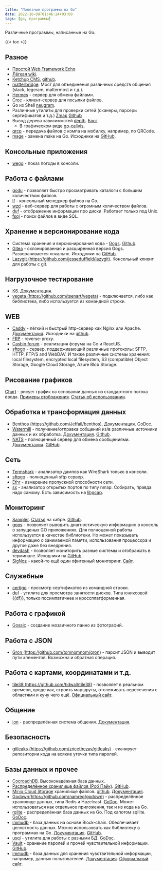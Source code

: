 ```yaml
---
title: "Полезные программы на Go"
date: 2022-10-09T01:46:24+03:00
tags: [go, программы]
---
```


Различные программы, написанные на Go.

{{< toc >}}

## Разное

* [Простой Web Framework Echo](https://echo.labstack.com)
* [Лёгкая wiki](https://github.com/peterhellberg/wiki).
* [Ketchup CMS](https://ketchuphq.com), [github](https://github.com/ketchuphq/ketchup).
* [matterbridge](https://github.com/42wim/matterbridge). Мост для объединения различных средств общения (slack, tegeram, mattermost и т.д.).
* [Hermes](https://github.com/George3d6/Hermes) - сервер для обмена файлами.
* [Croc](https://github.com/schollz/croc) - клиент-сервер для посылки файлов.
* Go из Shell [neugram](https://neugram.io/).
* Различные утилиты для проверки сетей (сканеры, парсеры сертификатов и т.д.) [Zmap](https://zmap.io/) [Github](https://github.com/zmap)
* Вывод дерева зависимостей [depth](https://github.com/KyleBanks/depth). [Блог](https://kylewbanks.com/blog/visualize-golang-dependency-trees-with-depth).
  * В графическом виде [go-callvis](https://github.com/TrueFurby/go-callvis).
* [qrcp](https://github.com/claudiodangelis/qrcp) - передача файлов с компа на мобилку, например, по QRCode.
* [mage](https://magefile.org) - замена make на Go. Исходники на [GitHub](https://github.com/magefile/mage).

## Консольные приложения

* [wego](https://github.com/schachmat/wego) - показ погоды в консоли.

## Работа с файлами

* [godu](https://github.com/viktomas/godu) - позволяет быстро просматривать каталоги с большим количеством файлов.
* [lf](https://github.com/gokcehan/lf) - консольный менеджер файлов на Go.
* [wzd](https://github.com/eltaline/wzd) - веб-сервер для работы с огромным количеством файлов.
* [duf](https://github.com/muesli/duf) - отображение информации про диски. Работает только под Unix.
* [fsql](https://github.com/kashav/fsql) - поиск файлов в виде SQL.

## Хранение и версионирование кода

* Система хранения и версионирования кода - [Gogs](https://gogs.io/). [Github](https://github.com/gogits/gogs).
* [Gitea](https://gitea.io) - склонированная и расширенная версия Gogs. Разворачивается локально. Исходники на [GitHub](https://github.com/go-gitea/gitea).
* [Lazygit (https://github.com/jesseduffield/lazygit)](https://github.com/jesseduffield/lazygit). Консольный клиент для работы с git.

## Нагрузочное тестирование

* [K6](https://github.com/loadimpact/k6). [Документация](https://docs.k6.io/docs/running-k6).
* [vegeta (https://github.com/tsenart/vegeta)](https://github.com/tsenart/vegeta) - подключается, либо как библиотека, либо используется из командной строки.

## WEB

* [Caddy](https://caddyserver.com) - лёгкий и быстрый http-сервер как Nginx или Apache. [Документация](https://caddyserver.com). Исходники на [github](https://github.com/caddyserver/caddy).
* [FRP](https://github.com/fatedier/frp) - reverse-proxy.
* [Casbin forum](https://github.com/casbin/casbin-forum) - реализация форума на Go и ReactJS.
* [sftpgo](https://github.com/drakkan/sftpgo) - сервер, поддерживающий различные протоколы: SFTP, HTTP, FTP/S and WebDAV. И также различные системы хранения: local filesystem, encrypted local filesystem, S3 (compatible) Object Storage, Google Cloud Storage, Azure Blob Storage.

## Рисование графиков

[Chart](https://github.com/marianogappa/chart) - рисует график на основании данных из стандартного потока ввода. [Примеры отображения](https://marianogappa.github.io/chart). [Статья об использовании](https://movio.co/blog/improving-with-sql-and-charts).

## Обработка и трансформация данных

* [Benthos (https://github.com/Jeffail/benthos)](https://github.com/Jeffail/benthos). [Документация](https://github.com/Jeffail/benthos/blob/master/docs/README.md). [GoDoc](https://godoc.org/github.com/Jeffail/benthos/lib/stream).
* [Watermill](https://watermill.io) - получение/отправка собщений из/в различные источники данных и их обработка. [Документация](https://watermill.io/docs/). [Github](https://github.com/ThreeDotsLabs/watermill).
* [NATS](https://nats.io/) - полноценный сервер для обмена сообщениями. [Документация](https://nats.io/documentation/). [GitHub](https://github.com/nats-io/gnatsd).

## Сеть

* [Termshark](https://github.com/gcla/termshark) - анализатор дампов как WireShark только в консоли.
* [sftpgo](https://github.com/drakkan/sftpgo) - полноценный sftp сервер.
* [Ethr](https://github.com/microsoft/ethr) - измерение пропускной способности сети.
* [sx](https://github.com/v-byte-cpu/sx) - анализатор открытых портов по типу nmap. Собирать, правда надо самому. Есть зависимость на [libpcap](https://www.tcpdump.org).

## Мониторинг

* [Sampler](https://sampler.dev/). [Статья](https://habr.com/ru/post/463441/) на хабре. [Github](https://github.com/sqshq/sampler).
* [gops](https://github.com/google/gops) - позволяет выводить диагностическую информацию в консоль о запущеных GO приложениях. Для полноценной работы используется в качестве библиотеки. Но может показывать информацию о занимаемой памяти, использования процессора и другое даже без внедрения.
* [devdash](https://thedevdash.com) - позволяет мониторить разные системы и отображать в терминале. Исходники на [GitHub](https://github.com/Phantas0s/devdash).
* [SigNoz](https://github.com/signoz/signoz) - какой-то ещё один офигенный мониторинг. [Сайт](https://signoz.io).

## Служебные

* [certigo](https://github.com/square/certigo) - просмотр сертификатов из командной строки.
* [duf](https://github.com/muesli/duf) - утилита для просмотра занятости дисков. Типа юниксовой {{df}}, только посимпатичнее и кроссплатформенная.

## Работа с графикой

* [Gosaic](https://github.com/atongen/gosaic) - создание мозаичного панно из фотографий.

## Работа с JSON

* [Gron (https://github.com/tomnomnom/gron)](https://github.com/tomnomnom/gron) - парсит JSON и выводит пути элементов. Возможна и обратная операция.

## Работа с картами, координатами и т.д.

* [tile38 (https://github.com/tidwall/tile38)](https://github.com/tidwall/tile38) - позволяет в реальном времени, вроде как, строить маршруты, отслеживать пересечения с областями и кучу чего ещё. [Официальный сайт](https://tile38.com).

## Общение

* [ion](https://github.com/pion/ion) - распределённая система общения. [Документация](https://pionion.github.io).

## Безопасность

* [gitleaks (https://github.com/zricethezav/gitleaks)](https://github.com/zricethezav/gitleaks) - сканирует репозитории кода на всякие утечки типа паролей.

## Базы данных и прочее

* [CocroachDB](https://github.com/cockroachdb/cockroach). Высоконадёжная база данных.
* [Распределённое хранилище файлов (Роб Пайк)](https://upspin.io/). [GitHub](https://github.com/upspin/upspin).
* [Minio Cloud Storage](https://minio.io/) хранилище файлов. [github](https://github.com/minio/minio). [Документация](https://docs.minio.io).
* [Godown(https://github.com/namreg/godown)](https://github.com/namreg/godown) - распределённое хранилище данных, типа Redis и Hazelcast. [GoDoc](https://godoc.org/github.com/namreg/godown/client). Может использоваться как отдельное приложения, так и из кода на Go.
* [rqlite](https://github.com/rqlite/rqlite) - распределённая база данных на Go. Под капотом sqllite. [GoDoc](https://pkg.go.dev/github.com/rqlite/rqlite).
* [immudb](https://www.codenotary.com/technologies/immudb/) - база данных на основе Block-chain. Обеспечивает целостность данных. Можно использовать как библиотеку в программах на Go. [Документация](https://docs.immudb.io/master). [GitHub](https://github.com/codenotary/immudb).
* [usql](https://github.com/xo/usql) - утилита для работы с разными БД. [GoDoc](https://pkg.go.dev/github.com/xo/usql).
* [Vault](https://www.vaultproject.io) - хранение паролей и прочей чувствительной информации. [GitHub](https://github.com/hashicorp/vault).
* [immudb](https://github.com/codenotary/immudb) - база данных для хранения чувствительной информации, например, данных пользователей. [Документация](https://docs.immudb.io/master). [Официальный сайт](https://codenotary.com/technologies/immudb).
